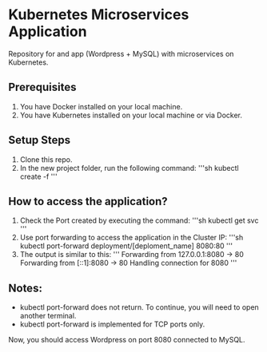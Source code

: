 # Kubernetes Microservices Application
Repository for and app (Wordpress + MySQL) with microservices on Kubernetes.



## Prerequisites
1. You have Docker installed on your local machine.
2. You have Kubernetes installed on your local machine or via Docker.



## Setup Steps
1. Clone this repo.
2. In the new project folder, run the following command:
'''sh
kubectl create -f 
'''



## How to access the application?
1. Check the Port created by executing the command:
'''sh
kubectl get svc
'''
2. Use port forwarding to access the application in the Cluster IP:
'''sh
kubectl port-forward deployment/[deploment_name] 8080:80
'''
3. The output is similar to this:
'''
Forwarding from 127.0.0.1:8080 -> 80
Forwarding from [::1]:8080 -> 80
Handling connection for 8080
'''




## Notes:
   - kubectl port-forward does not return. To continue, you will need to open another terminal.
   - kubectl port-forward is implemented for TCP ports only.


Now, you should access Wordpress on port 8080 connected to MySQL.
